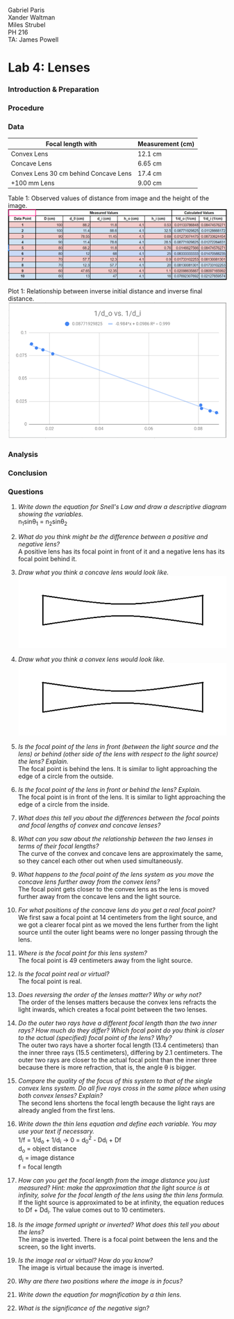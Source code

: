 Gabriel Paris  
Xander Waltman  
Miles Strubel  
PH 216  
TA: James Powell

# Lab 4: Lenses

### Introduction & Preparation

### Procedure

### Data
|Focal length with| Measurement (cm)|
|---|---|
|Convex Lens| 12.1 cm|
|Concave Lens| 6.65 cm|
|Convex Lens 30 cm behind Concave Lens| 17.4 cm|
|+100 mm Lens| 9.00 cm|

Table 1: Observed values of distance from image and the height of the image.  
![Table 1](img/Table1Lenses.PNG)  

Plot 1: Relationship between inverse initial distance and inverse final distance.  
![Plot of table](img/LensDataPlot.PNG)  
### Analysis

### Conclusion

### Questions
1. *Write down the equation for Snell's Law and draw a descriptive diagram showing the variables.*  
n<sub>1</sub>sin&theta;<sub>1</sub> = n<sub>2</sub>sin&theta;<sub>2</sub>  
1. *What do you think might be the difference between a positive and negative lens?*  
A positive lens has its focal point in front of it and a negative lens has its focal point behind it.  
1. *Draw what you think a concave lens would look like.*  
![convex lens](img/ConcaveLensExample.PNG)
1. *Draw what you think a convex lens would look like.*  
![concave lens](img/ConcaveLensExample.PNG)
1. *Is the focal point of the lens in front (between the light source and the lens) or behind (other side of the lens with respect to the light source) the lens? Explain.*  
The focal point is behind the lens. It is similar to light approaching the edge of a circle from the outside.
1. *Is the focal point of the lens in front or behind the lens? Explain.*  
The focal point is in front of the lens. It is similar to light approaching the edge of a circle from the inside.
1. *What does this tell you about the differences between the focal points and focal lengths of convex and concave lenses?*  

1. *What can you saw about the relationship between the two lenses in terms of their focal lengths?*  
The curve of the convex and concave lens are approximately the same, so they cancel each other out when used simultaneously.
1. *What happens to the focal point of the lens system as you move the concave lens further away from the convex lens?*  
The focal point gets closer to the convex lens as the lens is moved further away from the concave lens and the light source.
1. *For what positions of the concave lens do you get a real focal point?*  
We first saw a focal point at 14 centimeters from the light source, and we got a clearer focal pint as we moved the lens further from the light source until the outer light beams were no longer passing through the lens.
1. *Where is the focal point for this lens system?*  
The focal point is 49 centimeters away from the light source.
1. *Is the focal point real or virtual?*  
The focal point is real.
1. *Does reversing the order of the lenses matter? Why or why not?*  
The order of the lenses matters because the convex lens refracts the light inwards, which creates a focal point between the two lenses.
1. *Do the outer two rays have a different focal length than the two inner rays? How much do they differ? Which focal point do you think is closer to the actual (specified) focal point of the lens? Why?*  
The outer two rays have a shorter focal length (13.4 centimeters) than the inner three rays (15.5 centimeters), differing by 2.1 centimeters. The outer two rays are closer to the actual focal point than the inner three because there is more refraction, that is, the angle &theta; is bigger.
1. *Compare the quality of the focus of this system to that of the single convex lens system. Do all five rays cross in the same place when using both convex lenses? Explain?*  
The second lens shortens the focal length because the light rays are already angled from the first lens.
1. *Write down the thin lens equation and define each variable. You may use your text if necessary.*  
1/f = 1/d<sub>o</sub> + 1/d<sub>i</sub> &rarr; 0 = d<sub>0</sub><sup>2</sup> - Dd<sub>i</sub> + Df  
d<sub>o</sub> = object distance  
d<sub>i</sub> = image distance  
f = focal length  
1. *How can you get the focal length from the image distance you just measured? Hint: make the approximation that the light source is at infinity, solve for the focal length of the lens using the thin lens formula.*  
If the light source is approximated to be at infinity, the equation reduces to Df + Dd<sub>i</sub>. The value comes out to 10 centimeters.
1. *Is the image formed upright or inverted? What does this tell you about the lens?*  
The image is inverted. There is a focal point between the lens and the screen, so the light inverts.
1. *Is the image real or virtual? How do you know?*  
The image is virtual because the image is inverted.
1. *Why are there two positions where the image is in focus?*  

1. *Write down the equation for magnification by a thin lens.*
1. *What is the significance of the negative sign?*
